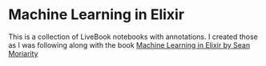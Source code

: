 # Machine Learning in Elixir

This is a collection of LiveBook notebooks with annotations. I created those as
I was following along with the book [Machine Learning in Elixir by Sean
Moriarity](https://pragprog.com/titles/smelixir/machine-learning-in-elixir/)
